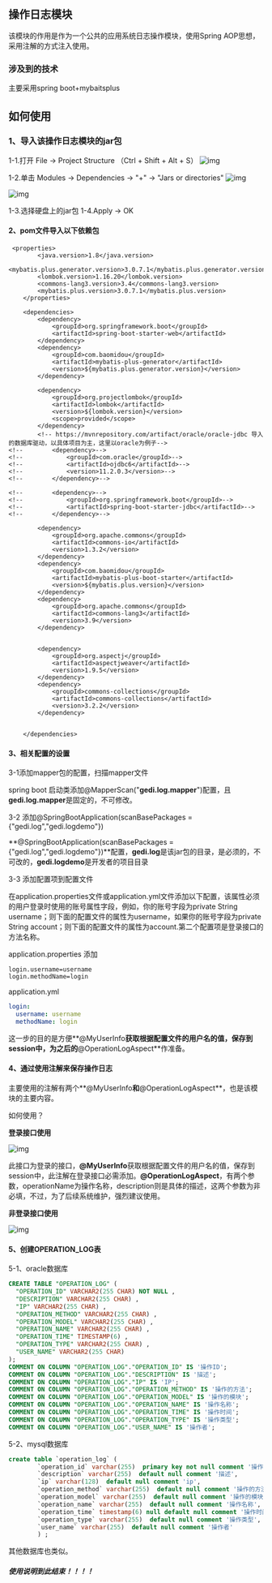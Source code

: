 ## 操作日志模块

该模块的作用是作为一个公共的应用系统日志操作模块，使用Spring AOP思想，采用注解的方式注入使用。

### 涉及到的技术

主要采用spring boot+mybaitsplus

## 如何使用

### 1、导入该操作日志模块的jar包

1-1.打开 File -> Project Structure （Ctrl + Shift + Alt + S）
![img](doc/img/01.png)

1-2.单击 Modules -> Dependencies -> "+" -> "Jars or directories"
![img](doc/img/02.png)

![img](doc/img/03.png)

1-3.选择硬盘上的jar包
1-4.Apply -> OK

#### 2、pom文件导入以下依赖包

```
 <properties>
        <java.version>1.8</java.version>
        <mybatis.plus.generator.version>3.0.7.1</mybatis.plus.generator.version>
        <lombok.version>1.16.20</lombok.version>
        <commons-lang3.version>3.4</commons-lang3.version>
        <mybatis.plus.version>3.0.7.1</mybatis.plus.version>
    </properties>

    <dependencies>
        <dependency>
            <groupId>org.springframework.boot</groupId>
            <artifactId>spring-boot-starter-web</artifactId>
        </dependency>
        <dependency>
            <groupId>com.baomidou</groupId>
            <artifactId>mybatis-plus-generator</artifactId>
            <version>${mybatis.plus.generator.version}</version>
        </dependency>

        <dependency>
            <groupId>org.projectlombok</groupId>
            <artifactId>lombok</artifactId>
            <version>${lombok.version}</version>
            <scope>provided</scope>
        </dependency>
        <!-- https://mvnrepository.com/artifact/oracle/oracle-jdbc 导入的数据库驱动，以具体项目为主，这里以oracle为例子-->
<!--        <dependency>-->
<!--            <groupId>com.oracle</groupId>-->
<!--            <artifactId>ojdbc6</artifactId>-->
<!--            <version>11.2.0.3</version>-->
<!--        </dependency>-->

<!--        <dependency>-->
<!--            <groupId>org.springframework.boot</groupId>-->
<!--            <artifactId>spring-boot-starter-jdbc</artifactId>-->
<!--        </dependency>-->

        <dependency>
            <groupId>org.apache.commons</groupId>
            <artifactId>commons-io</artifactId>
            <version>1.3.2</version>
        </dependency>
        <dependency>
            <groupId>com.baomidou</groupId>
            <artifactId>mybatis-plus-boot-starter</artifactId>
            <version>${mybatis.plus.version}</version>
        </dependency>
        <dependency>
            <groupId>org.apache.commons</groupId>
            <artifactId>commons-lang3</artifactId>
            <version>3.9</version>
        </dependency>


        <dependency>
            <groupId>org.aspectj</groupId>
            <artifactId>aspectjweaver</artifactId>
            <version>1.9.5</version>
        </dependency>
        <dependency>
            <groupId>commons-collections</groupId>
            <artifactId>commons-collections</artifactId>
            <version>3.2.2</version>
        </dependency>


    </dependencies>
```

#### 3、相关配置的设置

3-1添加mapper包的配置，扫描mapper文件

spring boot 启动类添加@MapperScan("**gedi.log.mapper**")配置，且**gedi.log.mapper**是固定的，不可修改。

3-2 添加@SpringBootApplication(scanBasePackages = {"gedi.log","gedi.logdemo"})

**@SpringBootApplication(scanBasePackages = {"gedi.log","gedi.logdemo"})**配置，**gedi.log**是该jar包的目录，是必须的，不可改的，**gedi.logdemo**是开发者的项目目录

3-3 添加配置项到配置文件

在application.properties文件或application.yml文件添加以下配置，该属性必须的用户登录时使用的账号属性字段，例如，你的账号字段为private String username；则下面的配置文件的属性为username，如果你的账号字段为private String account；则下面的配置文件的属性为account.第二个配置项是登录接口的方法名称。

application.properties 添加

```properties
login.username=username
login.methodName=login
```

application.yml

```yml
login:
  username: username
  methodName: login
```

这一步的目的是方便**@MyUserInfo**获取根据配置文件的用户名的值，保存到session中，为之后的**@OperationLogAspect**作准备。

#### 4、通过使用注解来保存操作日志

主要使用的注解有两个**@MyUserInfo**和**@OperationLogAspect**，也是该模块的主要内容。

如何使用？

**登录接口使用**

![img](doc/img/04.png)

此接口为登录的接口，**@MyUserInfo**获取根据配置文件的用户名的值，保存到session中，此注解在登录接口必需添加。**@OperationLogAspect**，有两个参数，operationName为操作名称，description则是具体的描述，这两个参数为非必填，不过，为了后续系统维护，强烈建议使用。

**非登录接口使用**

![img](doc/img/05.png)



#### 5、创建**OPERATION_LOG表**

5-1、oracle数据库

```sql
CREATE TABLE "OPERATION_LOG" (
  "OPERATION_ID" VARCHAR2(255 CHAR) NOT NULL ,
  "DESCRIPTION" VARCHAR2(255 CHAR) ,
  "IP" VARCHAR2(255 CHAR) ,
  "OPERATION_METHOD" VARCHAR2(255 CHAR) ,
  "OPERATION_MODEL" VARCHAR2(255 CHAR) ,
  "OPERATION_NAME" VARCHAR2(255 CHAR) ,
  "OPERATION_TIME" TIMESTAMP(6) ,
  "OPERATION_TYPE" VARCHAR2(255 CHAR) ,
  "USER_NAME" VARCHAR2(255 CHAR) 
);
COMMENT ON COLUMN "OPERATION_LOG"."OPERATION_ID" IS '操作ID';
COMMENT ON COLUMN "OPERATION_LOG"."DESCRIPTION" IS '描述';
COMMENT ON COLUMN "OPERATION_LOG"."IP" IS 'IP';
COMMENT ON COLUMN "OPERATION_LOG"."OPERATION_METHOD" IS '操作的方法';
COMMENT ON COLUMN "OPERATION_LOG"."OPERATION_MODEL" IS '操作的模块';
COMMENT ON COLUMN "OPERATION_LOG"."OPERATION_NAME" IS '操作名称';
COMMENT ON COLUMN "OPERATION_LOG"."OPERATION_TIME" IS '操作时间';
COMMENT ON COLUMN "OPERATION_LOG"."OPERATION_TYPE" IS '操作类型';
COMMENT ON COLUMN "OPERATION_LOG"."USER_NAME" IS '操作者';
```

5-2、mysql数据库

```sql
create table `operation_log` (
        `operation_id` varchar(255)  primary key not null comment '操作id',
        `description` varchar(255)  default null comment '描述',
        `ip` varchar(128)  default null comment 'ip',
        `operation_method` varchar(255)  default null comment '操作的方法',
        `operation_model` varchar(255)  default null comment '操作的模块',
        `operation_name` varchar(255)  default null comment '操作名称',
        `operation_time` timestamp(6) null default null comment '操作时间',
        `operation_type` varchar(255)  default null comment '操作类型',
        `user_name` varchar(255)  default null comment '操作者'
        ) ;
```

其他数据库也类似。

##### 使用说明到此结束！！！！

